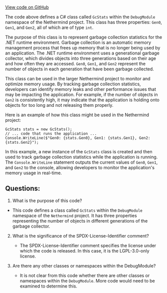 [View code on GitHub](https://github.com/NethermindEth/nethermind/src/Nethermind/Nethermind.JsonRpc/Modules/DebugModule/GcStats.cs)

The code above defines a C# class called `GcStats` within the `DebugModule` namespace of the Nethermind project. This class has three properties: `Gen0`, `Gen1`, and `Gen2`, all of which are of type `int`. 

The purpose of this class is to represent garbage collection statistics for the .NET runtime environment. Garbage collection is an automatic memory management process that frees up memory that is no longer being used by an application. The .NET runtime environment uses a generational garbage collector, which divides objects into three generations based on their age and how often they are accessed. `Gen0`, `Gen1`, and `Gen2` represent the number of objects in each generation that have been garbage collected.

This class can be used in the larger Nethermind project to monitor and optimize memory usage. By tracking garbage collection statistics, developers can identify memory leaks and other performance issues that may be impacting the application. For example, if the number of objects in `Gen2` is consistently high, it may indicate that the application is holding onto objects for too long and not releasing them properly.

Here is an example of how this class might be used in the Nethermind project:

```
GcStats stats = new GcStats();
// ... code that runs the application ...
Console.WriteLine($"Gen0: {stats.Gen0}, Gen1: {stats.Gen1}, Gen2: {stats.Gen2}");
```

In this example, a new instance of the `GcStats` class is created and then used to track garbage collection statistics while the application is running. The `Console.WriteLine` statement outputs the current values of `Gen0`, `Gen1`, and `Gen2` to the console, allowing developers to monitor the application's memory usage in real-time.
## Questions: 
 1. What is the purpose of this code?
   - This code defines a class called `GcStats` within the `DebugModule` namespace of the `Nethermind` project. It has three properties representing the number of objects in different generations of the garbage collector.

2. What is the significance of the SPDX-License-Identifier comment?
   - The SPDX-License-Identifier comment specifies the license under which the code is released. In this case, it is the LGPL-3.0-only license.

3. Are there any other classes or namespaces within the DebugModule?
   - It is not clear from this code whether there are other classes or namespaces within the `DebugModule`. More code would need to be examined to determine this.